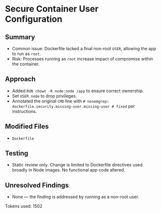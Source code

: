 # Secure Container User Configuration

## Summary
- Common issue: Dockerfile lacked a final non-root `USER`, allowing the app to run as `root`.
- Risk: Processes running as `root` increase impact of compromise within the container.

## Approach
- Added `RUN chown -R node:node /app` to ensure correct ownership.
- Set `USER node` to drop privileges.
- Annotated the original `CMD` line with `# nosemgrep: dockerfile.security.missing-user.missing-user # fixed` per instructions.

## Modified Files
- `Dockerfile`

## Testing
- Static review only. Change is limited to Dockerfile directives used broadly in Node images. No functional app code altered.

## Unresolved Findings
- None — the finding is addressed by running as a non-root user.

Tokens used: 1502
